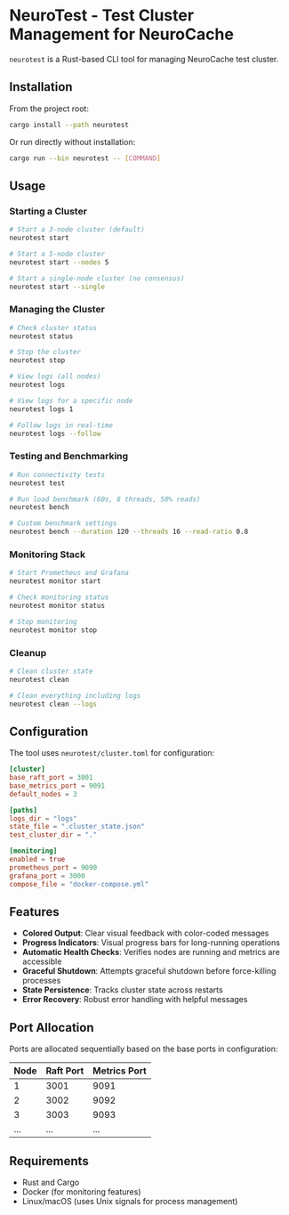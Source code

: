 # NeuroTest - Test Cluster Management for NeuroCache

`neurotest` is a Rust-based CLI tool for managing NeuroCache test cluster.

## Installation

From the project root:

```bash
cargo install --path neurotest
```

Or run directly without installation:

```bash
cargo run --bin neurotest -- [COMMAND]
```

## Usage

### Starting a Cluster

```bash
# Start a 3-node cluster (default)
neurotest start

# Start a 5-node cluster
neurotest start --nodes 5

# Start a single-node cluster (no consensus)
neurotest start --single
```

### Managing the Cluster

```bash
# Check cluster status
neurotest status

# Stop the cluster
neurotest stop

# View logs (all nodes)
neurotest logs

# View logs for a specific node
neurotest logs 1

# Follow logs in real-time
neurotest logs --follow
```

### Testing and Benchmarking

```bash
# Run connectivity tests
neurotest test

# Run load benchmark (60s, 8 threads, 50% reads)
neurotest bench

# Custom benchmark settings
neurotest bench --duration 120 --threads 16 --read-ratio 0.8
```

### Monitoring Stack

```bash
# Start Prometheus and Grafana
neurotest monitor start

# Check monitoring status
neurotest monitor status

# Stop monitoring
neurotest monitor stop
```

### Cleanup

```bash
# Clean cluster state
neurotest clean

# Clean everything including logs
neurotest clean --logs
```

## Configuration

The tool uses `neurotest/cluster.toml` for configuration:

```toml
[cluster]
base_raft_port = 3001
base_metrics_port = 9091
default_nodes = 3

[paths]
logs_dir = "logs"
state_file = ".cluster_state.json"
test_cluster_dir = "."

[monitoring]
enabled = true
prometheus_port = 9090
grafana_port = 3000
compose_file = "docker-compose.yml"
```

## Features

- **Colored Output**: Clear visual feedback with color-coded messages
- **Progress Indicators**: Visual progress bars for long-running operations
- **Automatic Health Checks**: Verifies nodes are running and metrics are accessible
- **Graceful Shutdown**: Attempts graceful shutdown before force-killing processes
- **State Persistence**: Tracks cluster state across restarts
- **Error Recovery**: Robust error handling with helpful messages

## Port Allocation

Ports are allocated sequentially based on the base ports in configuration:

| Node | Raft Port | Metrics Port |
| ---- | --------- | ------------ |
| 1    | 3001      | 9091         |
| 2    | 3002      | 9092         |
| 3    | 3003      | 9093         |
| ...  | ...       | ...          |

## Requirements

- Rust and Cargo
- Docker (for monitoring features)
- Linux/macOS (uses Unix signals for process management)
